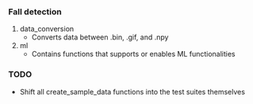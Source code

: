 ### Fall detection
1. data_conversion
   - Converts data between .bin, .gif, and .npy
2. ml
   - Contains functions that supports or enables ML functionalities


### TODO
- Shift all create_sample_data functions into the test suites themselves
